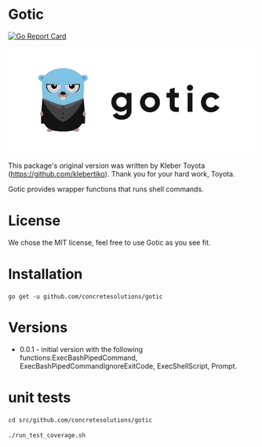 # Gotic

[![Go Report Card](https://goreportcard.com/badge/github.com/concretesolutions/gotic)](https://goreportcard.com/report/github.com/concretesolutions/gotic)

![Gotic](images/Gotic_01.png)

This package's original version was written by Kleber Toyota (https://github.com/klebertiko). Thank you for your hard work, Toyota.

Gotic provides wrapper functions that runs shell commands.

# License

We chose the MIT license, feel free to use Gotic as you see fit.

# Installation

`go get -u github.com/concretesolutions/gotic`

# Versions

- 0.0.1 - initial version with the following functions:ExecBashPipedCommand, ExecBashPipedCommandIgnoreExitCode, ExecShellScript, Prompt.

# unit tests

`cd src/github.com/concretesolutions/gotic`

`./run_test_coverage.sh`
